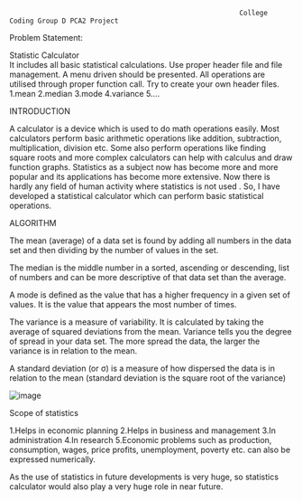                                                              College Coding Group D PCA2 Project
                               
Problem Statement:

  Statistic Calculator                          
  It includes all basic statistical calculations. Use proper header file and file management. A menu driven should be presented. All operations are utilised through     proper function call. Try to create your own header files.
  1.mean
  2.median
  3.mode
  4.variance
  5....



INTRODUCTION

A calculator is a device  which is used to do math operations easily. Most calculators perform basic arithmetic operations like addition, subtraction, multiplication, division etc.
Some also perform operations like finding square roots and more complex calculators can help with calculus and draw function graphs.
Statistics as a subject now has become more and more popular and its applications has become more extensive. Now there is hardly any field of human activity where statistics is not used . So, I have developed a statistical calculator which can perform basic statistical operations.

ALGORITHM

The mean (average) of a data set is found by adding all numbers in the data set and then dividing by the number of values in the set.

The median is the middle number in a sorted, ascending or descending, list of numbers and can be more descriptive of that data set than the average.

A mode is defined as the value that has a higher frequency in a given set of values. It is the value that appears the most number of times.

The variance is a measure of variability. It is calculated by taking the average of squared deviations from the mean. Variance tells you the degree of spread in your data set. The more spread the data, the larger the variance is in relation to the mean.

A standard deviation (or σ) is a measure of how dispersed the data is in relation to the mean (standard deviation is the square root of the variance)

![image](https://user-images.githubusercontent.com/91897336/214807296-57d91f03-f716-4181-af56-97f2b5906039.png)

Scope of statistics

1.Helps in economic planning
2.Helps in business and management
3.In administration
4.In research
5.Economic problems such as production, consumption, wages, price profits, unemployment, poverty etc. can also be expressed numerically.

As the use of statistics in future developments is very huge, so statistics calculator would also play a very huge role in near future.

